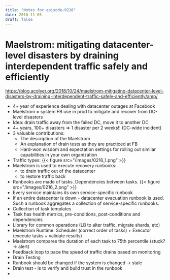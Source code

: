 ```yaml
---
title: "Notes for episode-0216"
date: 2018-11-05
draft: false
---
```


# Maelstrom: mitigating datacenter-level disasters by draining interdependent traffic safely and efficiently
https://blog.acolyer.org/2018/10/24/maelstrom-mitigating-datacenter-level-disasters-by-draining-interdependent-traffic-safely-and-efficiently/amp/

- 4+ year of experience dealing with datacenter outages at Facebook
- Maelstrom = system FB use in prod to mitigate and recover from DC-level disasters
- Idea: drain traffic away from the failed DC, move it to another DC
- 4+ years, 100+ disasters => 1 disaster per 2 weeks!! (DC-wide incident)
- 3 valuable contributions:
    - The description of the Maelstrom
    - An explanation of drain tests as they are practiced at FB
    - Hard-won wisdom and expectation settings for rolling out similar capabilities in your own organization
- Traffic types:
    {{< figure src="/images/0216_1.png" >}}
- Maelstrom is used to execute recovery runbooks:
    - to drain traffic out of the datacenter
    - to restore traffic back
- Runbooks are made of tasks. Dependencies between tasks.
    {{< figure src="/images/0216_2.png" >}}
- Every service maintains its own service-specific runbook
- If an entire datacenter is down - datacenter evacuation runbook is used. Such a runbook aggregates a collection of service-specific runbooks.
- Collection of task templates
- Task has health metrics, pre-conditions, post-conditions and dependencies
- Library for common operations (LB to alter traffic, migrate shards, etc)
- Maelstrom Runtime: Scheduler (correct order of tasks) + Executor (execute tasks + validate results)
- Maelstrom compares the duration of each task to 75th percentile (stuck? -> alert)
- Feedback loop to pace the speed of traffic drains based on monitoring
- Drain Testing
- Runbook should be changed if the system is changed -> stale
- Drain test - is to verify and build trust in the runbook
- 

